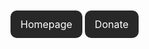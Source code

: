 <!DOCTYPE html>
<html>
<head>
<meta name="viewport" content="width=device-width, initial-scale=1">
<!-- Add icon library -->
<link rel="stylesheet" href="https://cdnjs.cloudflare.com/ajax/libs/font-awesome/4.7.0/css/font-awesome.min.css">
<style>
.btn {
  background-color: #282828;
  border: none;
  color: white;
  padding: 12px 16px;
  border-radius: 10px;  
  height: 41.5px;
  font-size: 16px;
  cursor: pointer;
}

}
</style>
</head>
<body>

<a class="btn home" style="text-decoration:none" href="https://dahliaos.io">Homepage</a>
<a class="fa fa-heart , btn" style="text-decoration:none" href="https://opencollective.com/dahliaos" > Donate</a>
</body>
</html>
